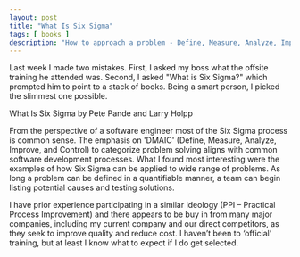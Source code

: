```yaml
---
layout: post
title: "What Is Six Sigma"
tags: [ books ]
description: "How to approach a problem - Define, Measure, Analyze, Improve, and Control."
---
```


Last week I made two mistakes.  First, I asked my boss what the offsite training he attended was.  Second, I asked "What is Six Sigma?" which prompted him to point to a stack of books.  Being a smart person, I picked the slimmest one possible.

What Is Six Sigma by Pete Pande and Larry Holpp

From the perspective of a software engineer most of the Six Sigma process is common sense.  The emphasis on 'DMAIC' (Define, Measure, Analyze, Improve, and Control) to categorize problem solving aligns with common software development processes.  What I found most interesting were the examples of how Six Sigma can be applied to wide range of problems.  As long a problem can be defined in a quantifiable manner, a team can begin listing potential causes and testing solutions.

I have prior experience participating in a similar ideology (PPI – Practical Process Improvement) and there appears to be buy in from many major companies, including my current company and our direct competitors, as they seek to improve quality and reduce cost.  I haven’t been to ‘official’ training, but at least I know what to expect if I do get selected.
